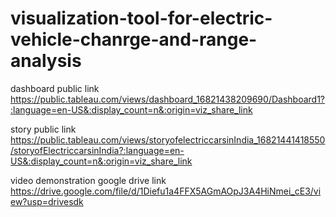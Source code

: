 # visualization-tool-for-electric-vehicle-chanrge-and-range-analysis


dashboard public link https://public.tableau.com/views/dashboard_16821438209690/Dashboard1?:language=en-US&:display_count=n&:origin=viz_share_link

story public link https://public.tableau.com/views/storyofelectriccarsinIndia_16821441418550/storyofElectriccarsinIndia?:language=en-US&:display_count=n&:origin=viz_share_link

video demonstration google drive link https://drive.google.com/file/d/1Diefu1a4FFX5AGmAOpJ3A4HiNmei_cE3/view?usp=drivesdk 
